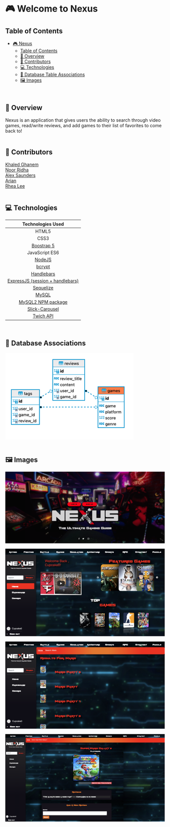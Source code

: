 # 🎮 Welcome to Nexus

## Table of Contents
- [🎮  Nexus](#-nexus)
  - [Table of Contents](#table-of-contents)
  - [🔎 Overview](#-overview)
  - [👥 Contributors](#-contributors)
  - [💻 Technologies](#-technologies)
  - [💾 Database Table Associations](#-database-associations)
  - [🖼️ Images](#-images)

<br>

## 🔎 Overview
Nexus is an application that gives users the ability to search through video games, read/write reviews, and add games to their list of favorites to come back to!
<br>
<br>
## 👥 Contributors
[Khaled Ghanem](https://github.com/khaledghanem1)<br>
[Noor Ridha](https://github.com/Nridha0)<br>
[Alex Saunders](https://github.com/alxsaunders)<br> 
[Arian](https://github.com/Servbt)<br>
[Rhea Lee](https://github.com/rheangocle)<br>
<br>
## 💻 Technologies

|                       Technologies Used                        |
| :------------------------------------------------------------: |
|                             HTML5                              |
|                              CSS3                              |
|            [Boostrap 5](https://getbootstrap.com/)             |
|                         JavaScript ES6                         |
|                [NodeJS](https://nodejs.org/en/)                |
| [bcrypt](https://www.npmjs.com/package/bcrypt)                 |
| [Handlebars](https://www.npmjs.com/package/express-handlebars) |
|              [ExpressJS (session + handlebars)](https://expressjs.com/)               |
|              [Sequelize](https://sequelize.org/)               |
|                [MySQL](https://www.mysql.com/)                 |
|                [MySQL2 NPM package](https://www.npmjs.com/package/mysql2)    |
|               [Slick-Carousel](https://www.npmjs.com/package/slick-carousel)                |
| [Twich API](https://dev.twitch.tv/docs/api/)                 |
<br>


## 💾  Database Associations
![DB tables](./public/images/db-screenshot.png)
<br>
<br>
## 🖼️  Images

![Login Page](./public/images/login-screenshot.png)

![Home Page](./public/images/home-screenshot.png)

![Search Page](./public/images/search-screenshot.png)

![Game Page](./public/images/game-screenshot.png)
